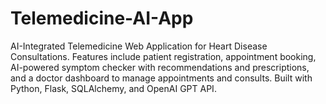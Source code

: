 # Telemedicine-AI-App
AI-Integrated Telemedicine Web Application for Heart Disease Consultations. Features include patient registration, appointment booking, AI-powered symptom checker with recommendations and prescriptions, and a doctor dashboard to manage appointments and consults. Built with Python, Flask, SQLAlchemy, and OpenAI GPT API.
